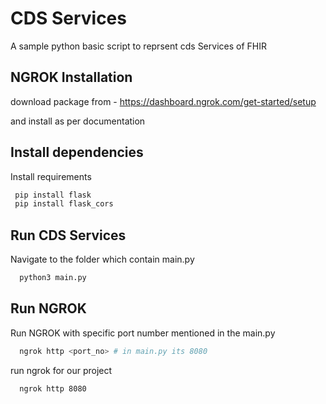 
# CDS Services

A sample python basic script to reprsent cds Services of FHIR 



## NGROK Installation

download package from - https://dashboard.ngrok.com/get-started/setup 

and install as per documentation


## Install dependencies

Install requirements

```bash
 pip install flask
 pip install flask_cors

```
    
    
## Run CDS Services

Navigate to the folder which contain main.py

```bash
  python3 main.py
```


## Run NGROK

Run NGROK with specific port number mentioned in the main.py

```bash
  ngrok http <port_no> # in main.py its 8080
```

run ngrok for our project

```bash
  ngrok http 8080
```


